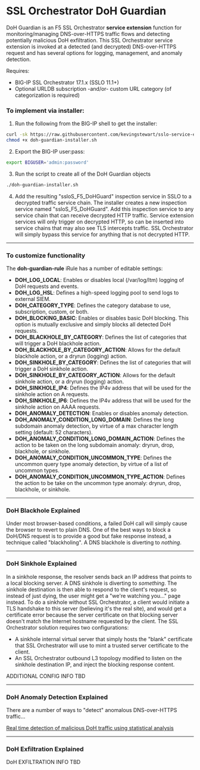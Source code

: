 # SSL Orchestrator DoH Guardian
DoH Guardian is an F5 SSL Orchestrator **service extension** function for monitoring/managing DNS-over-HTTPS traffic flows and detecting potentially malicious DoH exfiltration. This SSL Orchestrator service extension is invoked at a detected (and decrypted) DNS-over-HTTPS request and has several options for logging, management, and anomaly detection.

Requires:
* BIG-IP SSL Orchestrator 17.1.x (SSLO 11.1+)
* Optional URLDB subscription -and/or- custom URL category (of categorization is required)

### To implement via installer:
1. Run the following from the BIG-IP shell to get the installer:
  ```bash
  curl -sk https://raw.githubusercontent.com/kevingstewart/sslo-service-extension-doh-guardian/refs/heads/main/doh-guardian-installer.sh -o doh-guardian-installer.sh
  chmod +x doh-guardian-installer.sh
  ```

2. Export the BIG-IP user:pass:
  ```bash
  export BIGUSER='admin:password'
  ```

3. Run the script to create all of the DoH Guardian objects
  ```bash
  ./doh-guardian-installer.sh
  ```

4. Add the resulting "ssloS_F5_DoHGuard" inspection service in SSLO to a decrypted traffic service chain. The installer creates a new inspection service named "ssloS_F5_DoHGuard". Add this inspection service to any service chain that can receive decrypted HTTP traffic. Service extension services will only trigger on decrypted HTTP, so can be inserted into service chains that may also see TLS intercepts traffic. SSL Orchestrator will simply bypass this service for anything that is not decrypted HTTP.

------
### To customize functionality
The **doh-guardian-rule** iRule has a number of editable settings:
* **DOH_LOG_LOCAL**: Enables or disables local (/var/log/ltm) logging of DoH requests and events.
* **DOH_LOG_HSL**: Defines a high-speed logging pool to send logs to external SIEM.
* **DOH_CATEGORY_TYPE**: Defines the category database to use, subscription, custom, or both.
* **DOH_BLOCKING_BASIC**: Enables or disables basic DoH blocking. This option is mutually exclusive and simply blocks all detected DoH requests.
* **DOH_BLACKHOLE_BY_CATEGORY**: Defines the list of categories that will trigger a DoH blackhole action.
* **DOH_BLACKHOLE_BY_CATEGORY_ACTION**: Allows for the default blackhole action, or a dryrun (logging) action.
* **DOH_SINKHOLE_BY_CATEGORY**: Defines the list of categories that will trigger a DoH sinkhole action.
* **DOH_SINKHOLE_BY_CATEGORY_ACTION**: Allows for the default sinkhole action, or a dryrun (logging) action.
* **DOH_SINKHOLE_IP4**: Defines the IP4v address that will be used for the sinkhole action on A requests.
* **DOH_SINKHOLE_IP6**: Defines the IP4v address that will be used for the sinkhole action on AAAA requests.
* **DOH_ANOMALY_DETECTION**: Enables or disables anomaly detection.
* **DOH_ANOMALY_CONDITION_LONG_DOMAIN**: Defines the long subdomain anomaly detection, by virtue of a max character length setting (default: 52 characters).
* **DOH_ANOMALY_CONDITION_LONG_DOMAIN_ACTION**: Defines the action to be taken on the long subdomain anomaly: dryrun, drop, blackhole, or sinkhole.
* **DOH_ANOMALY_CONDITION_UNCOMMON_TYPE**: Defines the uncommon query type anomaly detection, by virtue of a list of uncommon types.
* **DOH_ANOMALY_CONDITION_UNCOMMON_TYPE_ACTION**: Defines the action to be take on the uncommon type anomaly: dryrun, drop, blackhole, or sinkhole.

------
### DoH Blackhole Explained

Under most browser-based conditions, a failed DoH call will simply cause the browser to revert to plain DNS. One of the best ways to block a DoH/DNS request is to provide a good but fake response instead, a technique called "blackholing". A DNS blackhole is diverting to *nothing*.

------
### DoH Sinkhole Explained

In a sinkhole response, the resolver sends back an IP address that points to a local blocking server. A DNS sinkhole is diverting to *something*. The sinkhole destination is then able to respond to the client's request, so instead of just dying, the user might get a "we're watching you..." page instead. To do a sinkhole without SSL Orchestrator, a client would initiate a TLS handshake to this server (believing it's the real site), and would get a certificate error because the server certificate on that blocking server doesn't match the Internet hostname requested by the client. The SSL Orchestrator solution requires two configurations:

* A sinkhole internal virtual server that simply hosts the "blank" certificate that SSL Orchestrator will use to mint a trusted server certificate to the client.
* An SSL Orchestrator outbound L3 topology modified to listen on the sinkhole destination IP, and inject the blocking response content.

ADDITIONAL CONFIG INFO TBD

------
### DoH Anomaly Detection Explained

There are a number of ways to "detect" anomalous DNS-over-HTTPS traffic...

[Real time detection of malicious DoH traffic using statistical analysis](https://www.sciencedirect.com/science/article/pii/S1389128623003559)

------
### DoH Exfiltration Explained

DoH EXFILTRATION INFO TBD













